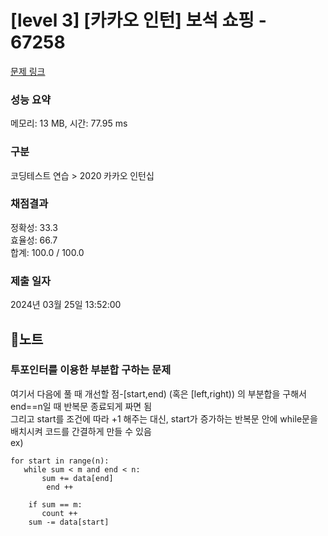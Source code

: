 # [level 3] [카카오 인턴] 보석 쇼핑 - 67258 

[문제 링크](https://school.programmers.co.kr/learn/courses/30/lessons/67258) 

### 성능 요약

메모리: 13 MB, 시간: 77.95 ms

### 구분

코딩테스트 연습 > 2020 카카오 인턴십

### 채점결과

정확성: 33.3<br/>효율성: 66.7<br/>합계: 100.0 / 100.0

### 제출 일자

2024년 03월 25일 13:52:00

## 🪼노트
### 투포인터를 이용한 부분합 구하는 문제
여기서 다음에 풀 때 개선할 점-[start,end) (혹은 [left,right)) 의 부분합을 구해서 end==n일 때 반복문 종료되게 짜면 됨<br/>
그리고 start를 조건에 따라 +1 해주는 대신, start가 증가하는 반복문 안에 while문을 배치시켜 코드를 간결하게 만들 수 있음<br/>
ex)
```
for start in range(n):
   while sum < m and end < n:
       sum += data[end]
        end ++
    
    if sum == m:
       count ++
    sum -= data[start]
```
